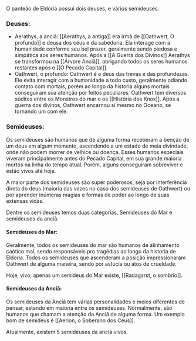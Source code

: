 O panteão de Eldoria possuí dois deuses, e vários semideuses. 

### Deuses:
- Aerathys, a anciã:  [[Aerathys, a antiga]] era irmã de [[Oathwert, O profundo]] e deusa dos céus e da sabedoria. Ela interage com a humanidade conforme seu bel prazer, geralmente sendo piedosa e simpática aos seres humanos. Após a [[A Guerra dos Divinos]] Aerathys se transformou na [[Árvore Anciã]], abrigando todos os seres humanos restantes após o [[O Pecado Capital]].
- Oathwert, o profundo: Oathwert é o deus das trevas e das profundezas. Ele evita interagir com a humanidade a todo custo, geralmente odiando contato com mortais, porém ao longo da historia alguns mortais conseguiram sua atenção por feitos peculiares. Oathwert tem diversos súditos entre os Monstros do mar e os [[História dos Knox]]. Após a guerra dos divinos, Oathwert encarnou si mesmo no Oceano, se tornando um com ele.

### Semideuses:

Os semideuses são humanos que de alguma forma receberam a benção de um deus em algum momento, ascendendo a um estado de meia divindade, onde não podem morrer de velhice ou doença. Esses humanos especiais viveram principalmente antes do Pecado Capital, em sua grande maioria mortos na linha do tempo atual. Porém, alguns conseguiram sobreviver e estão vivos até hoje. 

A maior parte dos semideuses são super poderosos, seja por interferência direta do deus (maioria das vezes no caso dos semideuses de Oathwert) ou por aprender inúmeras magias e formas de poder ao longo de suas extensas vidas. 

Dentre os semideuses temos duas categorias, Semideuses do Mar e semideuses da anciã.

#### Semideuses do Mar:
Geralmente, todos os semideuses do mar são humanos de alinhamento caótico mal, sendo responsáveis pro tragédias ao longo da historia de Eldoria. Todos os semideuses que ascenderam a posição impressionaram Oathwert de alguma maneira, sendo por astúcia ou atos de crueldade.

Hoje, vivo, apenas um semideus do Mar existe, [[Radagarst, o sombrio]].

#### Semideuses da Anciã:

Os semideuses da Anciã tem várias personalidades e meios diferentes de pensar, estando em maioria entre os semideuses. Normalmente, são humanos que chamam a atenção da Anciã de alguma forma. Um exemplo bom de semideus é [[Aerion, o Soberano dos Céus]]. 

Atualmente, existem 5 semideuses da anciã vivos.

